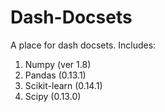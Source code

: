 Dash-Docsets
===========

A place for dash docsets. Includes:

1. Numpy (ver 1.8)
2. Pandas (0.13.1)
3. Scikit-learn (0.14.1)
4. Scipy (0.13.0)